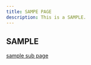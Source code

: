 ```yaml
---
title: SAMPE PAGE
description: This is a SAMPLE.
---
```


## SAMPLE

[sample sub page](./sample.md)
